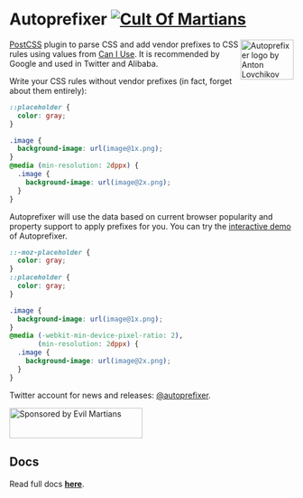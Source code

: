 # Autoprefixer [![Cult Of Martians][cult-img]][cult]

<img align="right" width="94" height="71"
     src="https://postcss.github.io/autoprefixer/logo.svg"
     title="Autoprefixer logo by Anton Lovchikov">

[PostCSS] plugin to parse CSS and add vendor prefixes to CSS rules using values
from [Can I Use]. It is recommended by Google and used in Twitter and Alibaba.

Write your CSS rules without vendor prefixes (in fact, forget about them
entirely):

```css
::placeholder {
  color: gray;
}

.image {
  background-image: url(image@1x.png);
}
@media (min-resolution: 2dppx) {
  .image {
    background-image: url(image@2x.png);
  }
}
```

Autoprefixer will use the data based on current browser popularity and property
support to apply prefixes for you. You can try the [interactive demo]
of Autoprefixer.

```css
::-moz-placeholder {
  color: gray;
}
::placeholder {
  color: gray;
}

.image {
  background-image: url(image@1x.png);
}
@media (-webkit-min-device-pixel-ratio: 2),
       (min-resolution: 2dppx) {
  .image {
    background-image: url(image@2x.png);
  }
}
```

Twitter account for news and releases: [@autoprefixer].

<a href="https://evilmartians.com/?utm_source=autoprefixer">
<img src="https://evilmartians.com/badges/sponsored-by-evil-martians.svg" alt="Sponsored by Evil Martians" width="236" height="54">
</a>

[interactive demo]: https://autoprefixer.github.io/
[@autoprefixer]:    https://twitter.com/autoprefixer
[Can I Use]:        https://caniuse.com/
[cult-img]:         https://cultofmartians.com../assets/badges/badge.svg
[PostCSS]:          https://github.com/postcss/postcss
[cult]:             https://cultofmartians.com/tasks/autoprefixer-grid.html


## Docs
Read full docs **[here](https://github.com/postcss/autoprefixer#readme)**.
